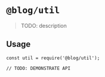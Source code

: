 # `@blog/util`

> TODO: description

## Usage

```
const util = require('@blog/util');

// TODO: DEMONSTRATE API
```
